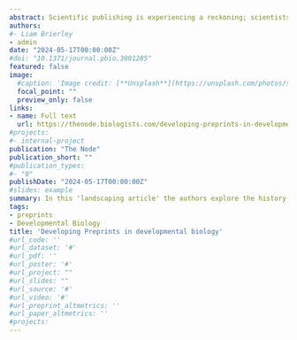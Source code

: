 ```yaml
---
abstract: Scientific publishing is experiencing a reckoning; scientists are resigning across a wide range of editorial boards, the dominance of traditional publishers has been successfully challenged, open access has revolutionized publishers’ business models, there’s a lack of trust in science and preprints are on the rise. Preprints (manuscripts shared prior to journal-organised peer review) offer an opportunity to transform scholarly communication into a system that places science and society first in addition to alleviating many of the issues we currently face. 
authors:
#- Liam Brierley
- admin
date: "2024-05-17T00:00:00Z"
#doi: "10.1371/journal.pbio.3001285"
featured: false
image:
  #caption: 'Image credit: [**Unsplash**](https://unsplash.com/photos/s9CC2SKySJM)'
  focal_point: ""
  preview_only: false
links:
- name: Full text
  url: https://thenode.biologists.com/developing-preprints-in-developmental-biology/education/ 
#projects:
#- internal-project
publication: "The Node"
publication_short: ""
#publication_types:
#- "0"
publishDate: "2024-05-17T00:00:00Z"
#slides: example
summary: In this 'landscaping article' the authors explore the history of preprints in the life sciences, investigate how the field of Development Biology is using preprints now, and place this field in the context of the wider bioRxiv data. 
tags:
- preprints
- Developmental Biology
title: 'Developing Preprints in developmental biology'
#url_code: ''
#url_dataset: '#'
#url_pdf: ''
#url_poster: '#'
#url_project: ""
#url_slides: ""
#url_source: '#'
#url_video: '#'
#url_preprint_altmetrics: ''
#url_paper_altmetrics: ''
#projects:
---
```


